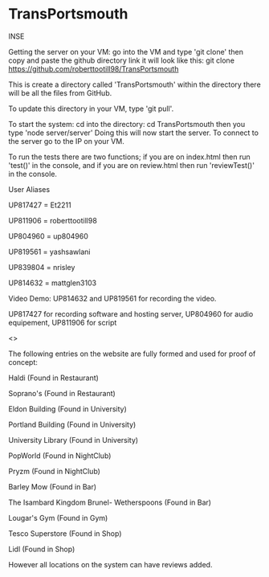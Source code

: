# TransPortsmouth
INSE

Getting the server on your VM:
go into the VM and type 'git clone' then copy and paste the github directory link it will look like this:
git clone https://github.com/roberttootill98/TransPortsmouth 

This is create a directory called 'TransPortsmouth' within the directory there will be all the files from GitHub.

To update this directory in your VM, type 'git pull'.

To start the system:
cd into the directory: cd TransPortsmouth
then you type 'node server/server'
Doing this will now start the server. To connect to the server go to the IP on your VM.

To run the tests there are two functions; if you are on index.html then run 'test()' in the console, and if you are on review.html then run 'reviewTest()' in the console.

User Aliases 

UP817427 = Et2211     

UP811906 = roberttootill98 

UP804960 = up804960  

UP819561 = yashsawlani

UP839804 = nrisley     

UP814632 = mattglen3103    

Video Demo: UP814632 and UP819561 for recording the video.

UP817427 for recording software and hosting server, UP804960 for audio equipement, UP811906 for script 

<<TEST CASES>>

The following entries on the website are fully formed and used for proof of concept:

Haldi (Found in Restaurant)

Soprano's (Found in Restaurant)

Eldon Building (Found in University)

Portland Building (Found in University)

University Library (Found in University)

PopWorld (Found in NightClub)

Pryzm (Found in NightClub)

Barley Mow (Found in Bar)

The Isambard Kingdom Brunel- Wetherspoons (Found in Bar)

Lougar's Gym (Found in Gym)

Tesco Superstore (Found in Shop)

Lidl (Found in Shop)


However all locations on the system can have reviews added.
